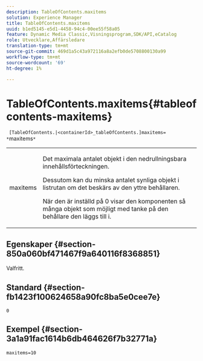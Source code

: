 ```yaml
---
description: TableOfContents.maxitems
solution: Experience Manager
title: TableOfContents.maxitems
uuid: b1ed5145-e5d1-4458-94c4-00ee55f58a05
feature: Dynamic Media Classic,Visningsprogram,SDK/API,eCatalog
role: Utvecklare,Affärsledare
translation-type: tm+mt
source-git-commit: 469d1a5c43a972116a8a2efb0de5708800130a99
workflow-type: tm+mt
source-wordcount: '69'
ht-degree: 1%

---
```



# TableOfContents.maxitems{#tableofcontents-maxitems}

` [TableOfContents.|<containerId>_tableOfContents.]maxitems= *`maxitems`*`

<table id="table_F9BC656721B04870AC628ACBC47E7200"> 
 <tbody> 
  <tr> 
   <td> <p> <span class="codeph"><span class="varname"> maxitems</span></span> </p> </td> 
   <td> <p>Det maximala antalet objekt i den nedrullningsbara innehållsförteckningen. </p> <p>Dessutom kan du minska antalet synliga objekt i listrutan om det beskärs av den yttre behållaren. </p> <p>När den är inställd på <span class="codeph"> 0</span> visar den komponenten så många objekt som möjligt med tanke på den behållare den läggs till i. </p> </td> 
  </tr> 
 </tbody> 
</table>

## Egenskaper {#section-850a060bf471467f9a640116f8368851}

Valfritt.

## Standard {#section-fb1423f100624658a90fc8ba5e0cee7e}

`0`

## Exempel {#section-3a1a91fac1614b6db464626f7b32771a}

`maxitems=10`
